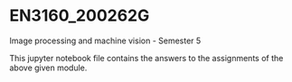 # EN3160_200262G
Image processing and machine vision - Semester 5

This jupyter notebook file contains the answers to the assignments of the above given module.

